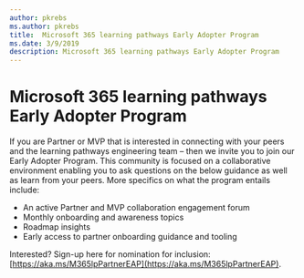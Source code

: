 ```yaml
---
author: pkrebs
ms.author: pkrebs
title:  Microsoft 365 learning pathways Early Adopter Program
ms.date: 3/9/2019
description: Microsoft 365 learning pathways Early Adopter Program
---
```


# Microsoft 365 learning pathways Early Adopter Program

If you are Partner or MVP that is interested in connecting with your peers and the learning pathways engineering team – then we invite you to join our Early Adopter Program. This community is focused on a collaborative environment enabling you to ask questions on the below guidance as well as learn from your peers. More specifics on what the program entails include:  
- An active Partner and MVP collaboration engagement forum 
- Monthly onboarding and awareness topics 
- Roadmap insights 
- Early access to partner onboarding guidance and tooling 

Interested? Sign-up here for nomination for inclusion: [https://aka.ms/M365lpPartnerEAP](https://aka.ms/M365lpPartnerEAP).   

